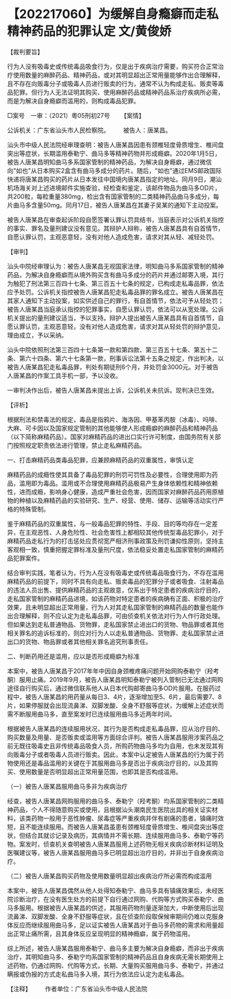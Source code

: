 # 【202217060】为缓解自身瘾癖而走私精神药品的犯罪认定 文/黄俊娇

【裁判要旨】

行为人没有吸毒史或传统毒品吸食行为，仅是出于疾病治疗需要，购买符合正常治疗使用数量的麻醉药品、精神药品，或对其明显超出正常用量能够作出合理解释，且不存在向贩毒分子或吸毒人员进行贩卖的行为，通常不认为构成走私、贩卖等毒品犯罪。但行为人无法证明其购买、使用麻醉药品或精神药品系治疗疾病所必需，而是为解决自身瘾癖而滥用的，则构成毒品犯罪。

□案号　一审：（2021）粵05刑初27号 　　【案情】

公诉机关：广东省汕头市人民检察院。 　　被告人：唐某昌。

汕头市中级人民法院经审理查明：被告人唐某昌因患有颈椎轻度骨质增生、椎间盘突出等症状，长期滥用泰勒宁、曲马多等精神药物并形成瘾癖。2020年1月5日，被告人唐某昌明知曲马多系国家管制的精神药品，为解决自身瘾癖，通过微信向"如也"从日本购买2盒含有曲马多成分的药片。随后，"如也"通过EMS邮政国际快递将唐某昌购买的药片从日本发往中国境内唐某昌指定的地址。同月9日，潮汕机场海关对上述进境邮件实施查验，经检查和鉴定，该邮件物品为曲马多OD片，共200粒，每粒重量380mg，检出含有国家管制的二类精神药品曲马多成分，每片曲马多含量50mg。同月17日，被告人唐某昌在其妻子吴某的通知下主动投案。

被告人唐某昌在审查起诉阶段自愿签署认罪认罚具结书，当庭表示对公诉机关指控的事实、罪名及量刑建议没有意见。其辩护人辩称，被告人唐某昌具有自首情节，自愿认罪认罚，主观恶意轻，没有对他人造成危害，请求对其从轻、减轻处罚。

【审判】

汕头中院经审理认为：被告人唐某昌无视国家法律，明知曲马多系国家管制的精神药品，为解决自身瘾癖而从境外购买含有曲马多成分的药片并通过邮寄入境，其行为触犯了刑法第三百四十七条、第三百五十七条的规定，已构成走私毒品罪，依法应予处罚。公诉机关指控被告人唐某昌犯走私毒品罪的罪名成立。被告人唐某昌在其家人通知下主动投案，如实供述自己的罪行，有自首情节，依法可予从轻处罚；被告人唐某昌当庭承认指控的犯罪事实，自愿认罪认罚，依法可以从宽处理。公诉机关提出的量刑建议适当，予以支持。辩护人提出被告人唐某昌具有自首情节，自愿认罪认罚，主观恶意轻，没有对他人造成危害，请求对其从轻处罚的辩护意见，理由成立，予以采纳。

汕头中院依照刑法第三百四十七条第一款和第四款、第三百五十七条、第五十二条、第六十四条、第六十七条第一款，刑事诉讼法第十五条之规定，作出判决，以被告人唐某昌犯走私毒品罪，判处有期徒刑6个月，并处罚金3000元。对于被告人唐某昌的作案工具手机一部，予以没收。

一审判决作出后，被告人唐某昌未提出上诉，公诉机关未抗诉。现判决已生效。

【评析】

根据刑法和禁毒法的规定，毒品是指鸦片、海洛因、甲基苯丙胺（冰毒）、吗啡、大麻、可卡因以及国家规定管制的其他能够使人形成瘾癖的麻醉药品和精神药品（以下简称麻精药品）。国家对麻精药品的进出口实行许可制度，由国务院有关部门按照规定职责依法进行管理，禁止走私麻精药品。

一、打击麻精药品类毒品犯罪，应兼顾麻精药品的双重属性，审慎认定

麻精药品的成瘾性使其具备了毒品犯罪的刑罚可罚性及必要性，合理使用即为药品，滥用即为毒品。滥用或不合理使用麻精药品极易产生身体依赖性和精神依赖性，进而成瘾，影响身心健康，造成严重社会危害，因而国家对麻醉药品药用原植物的种植以及麻精药品的实验研究、生产、经营、使用、储存、运输等活动实行严格的特殊管制。

鉴于麻精药品的双重属性，与一般毒品犯罪的特性、手段、目的等均存在一定差异，在主观恶性、人身危险性、社会危害性上都相较其他传统型毒品犯罪小，对于麻精药品走私行为的打击惩处应贯彻宽严相济刑事政策及刑罚谦抑性原则，坚持主客观相一致，慎重把握定罪标准及量刑尺度，依法稳妥处置走私国家管制的麻精药品犯罪案件。

结合审判实践，笔者认为，行为人在没有吸毒史或传统毒品吸食行为，不存在滥用麻精药品的前提下，同时不具有向走私、贩卖毒品的犯罪分子或者吸食、注射毒品的违法人员出售、提供麻精药品的主观故意，仅系出于特定患者的疾病治疗目的，走私国家管制的麻精药品进境，如该药物对特定患者的疾病确有正面、积极的治疗效果，且未明显超出正常用量，行为人对其走私国家管制的麻精药品的数量也能作出合理解释，则不应认定为走私毒品罪，可由侦查机关依法对行为人作行政处理。但如果达到走私普通物品、货物罪，走私国家禁止进出口的货物、物品罪或者其他相关罪名的追诉标准的，则应对行为人以走私普通物品、货物罪、走私国家禁止进出口的货物、物品罪或者其他相关罪名追究刑事责任。

二、判断药用还是滥用，应以是否形成瘾癖为标准

本案中，被告人唐某昌于2017年年中因自身颈椎疼痛问题开始网购泰勒宁（羟考酮）服用止痛。2019年9月，被告人唐某昌明知泰勒宁被列入管制已无法通过网购途径自行购买后，通过微信联系他人从日本代购邮寄曲马多OD片服用。在服药过程中，被告人唐某昌的用药量从每日3、4片，逐渐增加至5、6片，最后需要7、8片，如果停服就会出现流鼻涕、双脚发酸、全身不舒服等症状，为缓解上述症状而需不断服用曲马多，直至案发时已连续服用曲马多近两年时间。

根据被告人唐某昌的连续服用状况，其行为是否构成走私毒品罪，应从治疗目的、购买数量及用量、是否贩卖或滥用等方面综合评判。被告人唐某昌服用涉案药品之前无既往吸毒史且非传统毒品吸食人员，所购药物曲马多均为自用，也未发现其有向贩毒分子或者吸毒人员进行贩卖。因此，本案中认定被告人唐某昌的行为属于药物使用还是毒品滥用的关键在于其服用曲马多是否出于疾病治疗目的，以及其购买、使用数量是否明显超出正常用量范围，也即其是否构成滥用。

（一）被告人唐某昌服用曲马多非为疾病治疗

经查，被告人唐某昌网购服用的曲马多、泰勒宁（羟考酮）均系国家管制的二类精神药品，个人不得随意购买或使用，且根据汕头潮南民生医院出具的相关证实材料，该类药物一般用于恶性肿瘤、尿毒症等严重疾病并伴有剧痛的患者，镇痛时效短，且不能连续服用。而被告人唐某昌虽患有颈椎轻度骨质增生、椎间盘突出等症状，但结合其就诊记录及病历，其病情并不需长期、连续服用曲马多、泰勒宁等药物。案发时，侦查机关查明被告人唐某昌服用上述药物无相关疾病诊断材料证明及医嘱建议等，被告人唐某昌服用曲马多已明显超出治疗目的，并非出于自身疾病治疗。

（二）被告人唐某昌购买药物及使用数量明显超出疾病治疗所必需而构成滥用

本案中，被告人唐某昌偶然从他人处得知泰勒宁、曲马多具有镇痛效果后，未经医院诊断治疗，在没有医生处方的前提下自行通过网购、代购等方式购买泰勒宁、曲马多服用。根据被告人唐某昌的供述，其服用药物剂量逐渐加大，中断使用后出现流鼻涕、双脚发酸、全身不舒服等症状，且在侦查阶段取保候审期间仍难以克服身体反应而继续服用曲马多，足以证实被告人唐某昌对于曲马多药物的需求和用量超出正常止痛所需，且其身体反应呈现明显的精神瘾癖，属于药物滥用。

综上所述，被告人唐某昌服用泰勒宁、曲马多主要为解决自身瘾癖，而非出于疾病治疗，其明知曲马多、泰勒宁均系国家管制的精神药品且自身疾病无需长期使用上述药物，仍通过网购、代购等方式，长期、大量购买服用曲马多、泰勒宁，并通过瞒报或伪报的方式走私曲马多入境，其行为依法应认定为走私毒品。

【注释】 　　作者单位：广东省汕头市中级人民法院